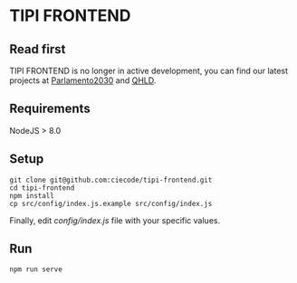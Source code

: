 TIPI FRONTEND
=============

## Read first

TIPI FRONTEND is no longer in active development, you can find our latest projects at [Parlamento2030](https://github.com/politicalwatch/parlamento2030.es) and [QHLD](https://github.com/politicalwatch/quehacenlosdiputados.es).

## Requirements

NodeJS > 8.0

## Setup

```
git clone git@github.com:ciecode/tipi-frontend.git
cd tipi-frontend
npm install
cp src/config/index.js.example src/config/index.js
```

Finally, edit *config/index.js* file with your specific values.


## Run

```
npm run serve
```
